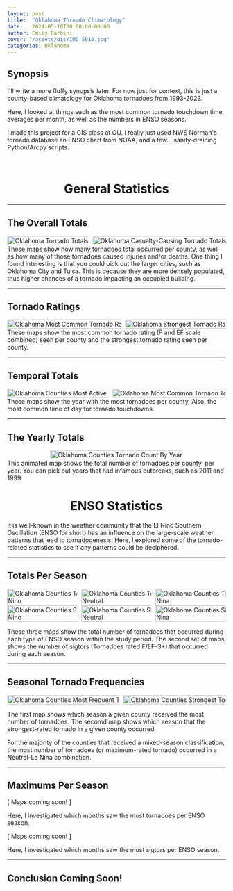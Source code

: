 ```yaml
---
layout: post
title:  "Oklahoma Tornado Climatology"
date:   2024-05-10T00:00:00-00:00
author: Emily Barbini
cover: "/assets/gis/IMG_5910.jpg"
categories: Oklahoma
---
```


<h2>Synopsis</h2>
I'll write a more fluffy synopsis later. For now just for context, this is just a county-based climatology for Oklahoma tornadoes from 1993-2023.

Here, I looked at things such as the most common tornado touchdown time, averages per month, as well as the numbers in ENSO seasons. 

I made this project for a GIS class at OU. I really just used NWS Norman's tornado database an ENSO chart from NOAA, and a few... sanity-draining Python/Arcpy scripts.

<br>

<div style="text-align: center;">
	<h1>General Statistics</h1>
</div>

<hr>

<h2>The Overall Totals</h2>
<div style="display: flex; gap: 10px; justify-content: center; align-items: center;">
  <a href="{{ site.baseurl }}/maps/serious/ou2_a.jpg" data-lightbox="tor-map" data-title="Oklahoma Tornado Totals">
    <img 
      src="{{ site.baseurl }}/maps/serious/ou2_a.jpg" 
      alt="Oklahoma Tornado Totals" 
      title="Oklahoma Counties Tornado Totals 1993-2023" 
      style="width: auto; height:220%;">
  </a>
  <a href="{{ site.baseurl }}/maps/serious/ou2_b.jpg" data-lightbox="tor-map" data-title="Oklahoma Casualty-Causing Tornado Totals">
    <img 
      src="{{ site.baseurl }}/maps/serious/ou2_b.jpg" 
      alt="Oklahoma Casualty-Causing Tornado Totals" 
      title="Oklahoma Counties Casualty-Causing Tornado Totals 1993-2023" 
      style="width: auto; height:220%;">
  </a>
</div>
These maps show how many tornadoes total occurred per county, as well as how many of those tornadoes caused injuries and/or deaths. One thing I found interesting is that you could pick out the larger cities, such as Oklahoma City and Tulsa. This is because they are more densely populated, thus higher chances of a tornado impacting an occupied building.

<hr>

<h2>Tornado Ratings</h2>
<div style="display: flex; gap: 10px; justify-content: center; align-items: center;">
  <a href="{{ site.baseurl }}/maps/serious/ou2_e.jpg" data-lightbox="tor-map" data-title="Oklahoma Most Common Tornado Rating">
    <img 
      src="{{ site.baseurl }}/maps/serious/ou2_e.jpg" 
      alt="Oklahoma Most Common Tornado Rating" 
      title="Oklahoma Most Common Tornado Rating 1993-2023" 
      style="width: auto; height:220%;">
  </a>
  <a href="{{ site.baseurl }}/maps/serious/ou2_f.jpg" data-lightbox="tor-map" data-title="Oklahoma Strongest Tornado Rating">
    <img 
      src="{{ site.baseurl }}/maps/serious/ou2_f.jpg" 
      alt="Oklahoma Strongest Tornado Rating" 
      title="Oklahoma Counties Strongest Tornado Rating 1993-2023" 
      style="width: auto; height:220%;">
  </a>
</div>
These maps show the most common tornado rating (F and EF scale combined) seen per county and the strongest tornado rating seen per county.

<hr>

<h2>Temporal Totals</h2>
<div style="display: flex; gap: 10px; justify-content: center; align-items: center;">
  <a href="{{ site.baseurl }}/maps/serious/ou2_c.jpg" data-lightbox="tor-map" data-title="Most Active Tornado Year">
    <img 
      src="{{ site.baseurl }}/maps/serious/ou2_c.jpg" 
      alt="Oklahoma Counties Most Active Tornado Year" 
      title="Oklahoma Counties Most Active Tornado Year 1993-2023" 
      style="width: auto; height:220%;">
  </a>
  <a href="{{ site.baseurl }}/maps/serious/ou2_d.jpg" data-lightbox="tor-map" data-title="Oklahoma Most Common Tornado Touchdown Time">
    <img 
      src="{{ site.baseurl }}/maps/serious/ou2_d.jpg" 
      alt="Oklahoma Most Common Tornado Touchdown Time" 
      title="Oklahoma Most Common Tornado Touchdown Time 1993-2023" 
      style="width: auto; height:220%;">
  </a>
</div>
These maps show the year with the most tornadoes per county. Also, the most common time of day for tornado touchdowns. 

<hr>

<h2>The Yearly Totals</h2>
<div style="display: flex; gap: 10px; justify-content: center; align-items: center;">
  <a href="{{ site.baseurl }}/maps/serious/ou2_g.gif" data-lightbox="tor-map" data-title="Yearly Tornado Counts">
    <img 
      src="{{ site.baseurl }}/maps/serious/ou2_g.gif" 
      alt="Oklahoma Counties Tornado Count By Year" 
      title="Oklahoma Counties Tornado Totals by Year 1993-2023" 
      style="width: auto; height:220%;">
  </a>
</div>
This animated map shows the total number of tornadoes per county, per year. You can pick out years that had infamous outbreaks, such as 2011 and 1999.

<br>

<div style="text-align: center;">
	<h1>ENSO Statistics</h1>
</div>
It is well-known in the weather community that the El Nino Southern Oscillation (ENSO for short) has an influence on the large-scale weather patterns that lead to tornadogenesis. Here, I explored some of the tornado-related statistics to see if any patterns could be deciphered.

<hr>

<h2>Totals Per Season</h2>
<div style="display: flex; gap: 10px; justify-content: center; align-items: center;">
  <a href="{{ site.baseurl }}/maps/serious/ou2_h.jpg" data-lightbox="tor-map" data-title="Oklahoma Counties Tornado Totals 1993-2023 El Nino">
    <img 
      src="{{ site.baseurl }}/maps/serious/ou2_h.jpg" 
      alt="Oklahoma Counties Tornado Totals 1993-2023 El Nino" 
      title="Oklahoma Counties Tornado Totals 1993-2023 El Nino" 
      style="width: auto; height:220%;">
  </a>
  <a href="{{ site.baseurl }}/maps/serious/ou2_i.jpg" data-lightbox="tor-map" data-title="Oklahoma Counties Tornado Totals 1993-2023 Neutral">
    <img 
      src="{{ site.baseurl }}/maps/serious/ou2_i.jpg" 
      alt="Oklahoma Counties Tornado Totals 1993-2023 Neutral" 
      title="Oklahoma Counties Tornado Totals 1993-2023 Neutral" 
      style="width: auto; height:220%;">
  </a>
  <a href="{{ site.baseurl }}/maps/serious/ou2_j.jpg" data-lightbox="tor-map" data-title="Oklahoma Counties Tornado Totals 1993-2023 La Nina">
    <img 
      src="{{ site.baseurl }}/maps/serious/ou2_j.jpg" 
      alt="Oklahoma Counties Tornado Totals 1993-2023 La Nina" 
      title="Oklahoma Counties Tornado Totals 1993-2023 La Nina" 
      style="width: auto; height:220%;">
  </a>
</div>


<div style="display: flex; gap: 10px; justify-content: center; align-items: center;">
  <a href="{{ site.baseurl }}/maps/serious/ou2_k.jpg" data-lightbox="tor-map" data-title="Oklahoma Counties Sigtor Totals 1993-2023 El Nino">
    <img 
      src="{{ site.baseurl }}/maps/serious/ou2_k.jpg" 
      alt="Oklahoma Counties Sigtor Totals 1993-2023 El Nino" 
      title="Oklahoma Counties Sigtor Totals 1993-2023 El Nino" 
      style="width: auto; height:220%;">
  </a>
  <a href="{{ site.baseurl }}/maps/serious/ou2_l.jpg" data-lightbox="tor-map" data-title="Oklahoma Counties Sigtor Totals 1993-2023 Neutral">
    <img 
      src="{{ site.baseurl }}/maps/serious/ou2_l.jpg" 
      alt="Oklahoma Counties Sigtor Totals 1993-2023 Neutral" 
      title="Oklahoma Counties Sigtor Totals 1993-2023 Neutral" 
      style="width: auto; height:220%;">
  </a>
  <a href="{{ site.baseurl }}/maps/serious/ou2_m.jpg" data-lightbox="tor-map" data-title="Oklahoma Counties Sigtor Totals 1993-2023 La Nina">
    <img 
      src="{{ site.baseurl }}/maps/serious/ou2_m.jpg" 
      alt="Oklahoma Counties Sigtor Totals 1993-2023 La Nina" 
      title="Oklahoma Counties Sigtor Totals 1993-2023 La Nina" 
      style="width: auto; height:220%;">
  </a>
</div>

These three maps show the total number of tornadoes that occurred during each type of ENSO season within the study period. The second set of maps shows the number of sigtors (Tornadoes rated F/EF-3+) that occurred during each season.

<hr>

<h2>Seasonal Tornado Frequencies</h2>
<div style="display: flex; gap: 10px; justify-content: center; align-items: center;">
  <a href="{{ site.baseurl }}/maps/serious/ou2_n.jpg" data-lightbox="tor-map" data-title="Oklahoma Counties Most Frequent Tornado ENSO Season">
    <img 
      src="{{ site.baseurl }}/maps/serious/ou2_n.jpg" 
      alt="Oklahoma Counties Most Frequent Tornado ENSO Season" 
      title="Oklahoma Counties Most Frequent Tornado ENSO Season" 
      style="width: auto; height:220%;">
  </a>
  <a href="{{ site.baseurl }}/maps/serious/ou2_o.jpg" data-lightbox="tor-map" data-title="Oklahoma Counties Strongest Tornado ENSO Season">
    <img 
      src="{{ site.baseurl }}/maps/serious/ou2_o.jpg" 
      alt="Oklahoma Counties Strongest Tornado ENSO Season" 
      title="Oklahoma Counties Strongest Tornado ENSO Season" 
      style="width: auto; height:220%;">
  </a>
</div>

The first map shows which season a given county received the most number of tornadoes. The secomd map shows which season that the strongest-rated tornado in a given county occurred.

For the majority of the counties that received a mixed-season classification, the most number of tornadoes (or maximum-rated tornado) occurred in a Neutral-La Nina combination. 

<hr>
 
<h2>Maximums Per Season</h2>

[ Maps coming soon! ]

Here, I investigated which months saw the most tornadoes per ENSO season. 

[ Maps coming soon! ]

Here, I investigated which months saw the most sigtors per ENSO season.

<hr>

<h2>Conclusion Coming Soon!</h2>